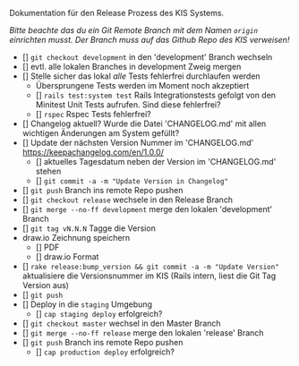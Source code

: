 Dokumentation für den Release Prozess des KIS Systems.

*Bitte beachte das du ein Git Remote Branch mit dem Namen `origin` einrichten musst. Der Branch muss auf das Github Repo des KIS verweisen!*

- [] `git checkout development` in den 'development' Branch wechseln
- [] evtl. alle lokalen Branches in development Zweig mergen
- [] Stelle sicher das lokal *alle* Tests fehlerfrei durchlaufen werden
  - Übersprungene Tests werden im Moment noch akzeptiert
  - [] `rails test:system test` Rails Integrationstests gefolgt von den Minitest Unit Tests aufrufen. Sind diese fehlerfrei?
  - [] `rspec` Rspec Tests fehlerfrei?
- [] Changelog aktuell? Wurde die Datei 'CHANGELOG.md' mit allen wichtigen Änderungen am System gefüllt?
- [] Update der nächsten Version Nummer im 'CHANGELOG.md' https://keepachangelog.com/en/1.0.0/
  - [] aktuelles Tagesdatum neben der Version im 'CHANGELOG.md' stehen
  - [] `git commit -a -m "Update Version in Changelog"`
- [] `git push` Branch ins remote Repo pushen
- [] `git checkout release` wechsele in den Release Branch
- [] `git merge --no-ff development` merge den lokalen 'development' Branch
- [] `git tag vN.N.N` Tagge die Version
- draw.io Zeichnung speichern
  - [] PDF
  - [] draw.io Format
- [] `rake release:bump_version && git commit -a -m "Update Version"` aktualisiere die Versionsnummer im KIS (Rails intern, liest die Git Tag Version aus)
- [] `git push`
- [] Deploy in die `staging` Umgebung
  - [] `cap staging deploy` erfolgreich?
- [] `git checkout master` wechsel in den Master Branch
- [] `git merge --no-ff release` merge den lokalen 'release' Branch
- [] `git push` Branch ins remote Repo pushen
  - [] `cap production deploy` erfolgreich?

